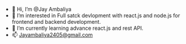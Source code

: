 - 👋 Hi, I’m @Jay Ambaliya
- 👀 I’m interested in Full satck devlopment with react.js and node.js for frontend and backend development.
- 🌱 I’m currently learning advance react.js and rest API.
- 📫 Jayambaliya2405@gmail.com

<!---
Jaypatel0067/Jaypatel0067 is a ✨ special ✨ repository because its `README.md` (this file) appears on your GitHub profile.
You can click the Preview link to take a look at your changes.
--->

